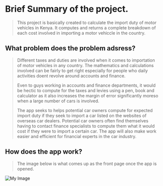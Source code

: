 # Brief Summary of the project.
>This project is basically created to calculate the import duty of motor vehicles in Kenya. It computes and returns a complete breakdown of each cost involved in importing a motor vehiccle in the country.

## What problem does the problem adsress?
>Different taxes and duties are involved when it comes to importation of motor vehicles in any country. The mathematics and calculations involved can be fairly to get right especially for people who daily activities doent revolve around accounts and finance.
>
>Even to guys working in accounts and finance departments, it would be hectic to compute for the taxes and levies using a pen, book and calculator as it also increases the margin of error significantly moreso when a large number of cars is involved.
>
>The app seeks to helps potential car owners compute for expected import duty if they seek to import a car listed on the websites of overseas car dealers. Potential car owners often find themselves having to contact finance specialists to compute them what it would cost if they were to import a certain car. The app will also make work easier and efficient for financial experts in the car industry.

## How does the app work?
>The image below is what comes up as the front page once the app is opened.
>
![My Image](image.jpg)
